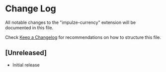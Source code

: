 # Change Log

All notable changes to the "impulze-currency" extension will be documented in this file.

Check [Keep a Changelog](http://keepachangelog.com/) for recommendations on how to structure this file.

## [Unreleased]

- Initial release